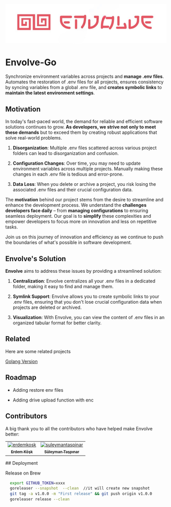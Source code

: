 
![Logo](https://github.com/erdemkosk/envolve-ts/raw/master/logo.png)


# Envolve-Go

Synchronize environment variables across projects and **manage .env files**.
Automates the restoration of .env files for all projects, ensures consistency by syncing variables from a global .env file, and **creates symbolic links** to **maintain the latest environment settings**.


## Motivation


In today's fast-paced world, the demand for reliable and efficient software solutions continues to grow. **As developers, we strive not only to meet these demands** but to exceed them by creating robust applications that solve real-world problems.

1. **Disorganization**: Multiple .env files scattered across various project folders can lead to disorganization and confusion.

2. **Configuration Changes**: Over time, you may need to update environment variables across multiple projects. Manually making these changes in each .env file is tedious and error-prone.

3. **Data Loss**: When you delete or archive a project, you risk losing the associated .env files and their crucial configuration data.

The **motivation** behind our project stems from the desire to streamline and enhance the development process. We understand the **challenges developers face daily** – from **managing configurations** to ensuring seamless deployment. Our goal is to **simplify** these complexities and empower developers to focus more on innovation and less on repetitive tasks.

Join us on this journey of innovation and efficiency as we continue to push the boundaries of what's possible in software development.



## Envolve's Solution

**Envolve** aims to address these issues by providing a streamlined solution:

1. **Centralization**: Envolve centralizes all your .env files in a dedicated folder, making it easy to find and manage them.

2. **Symlink Support**: Envolve allows you to create symbolic links to your .env files, ensuring that you don't lose crucial configuration data when projects are deleted or archived.

3. **Visualization**: With Envolve, you can view the content of .env files in an organized tabular format for better clarity.

## Related

Here are some related projects

[Golang Version](https://github.com/erdemkosk/envolve-go)


## Roadmap

- Adding restore env files

- Adding drive upload function with enc

## Contributors

A big thank you to all the contributors who have helped make Envolve better:

<table>
  <tr>
    <td align="center">
      <a href="https://github.com/erdemkosk">
        <img src="https://github.com/erdemkosk.png" width="100px;" alt="erdemkosk"/>
        <br />
        <sub><b>Erdem Köşk</b></sub>
      </a>
    </td>
    <td align="center">
      <a href="https://github.com/suleymantaspinar">
        <img src="https://github.com/suleymantaspinar.png" width="100px;" alt="suleymantaspinar"/>
        <br />
        <sub><b>Süleyman Taşpınar</b></sub>
      </a>
    </td>
  </tr>
</table>
## Deployment

Release on Brew

```bash
  export GITHUB_TOKEN=xxxx
  goreleaser --snapshot  --clean  //it will create new snapshot
  git tag -a v1.0.0 -m "First release" && git push origin v1.0.0
  goreleaser release --clean 
```

